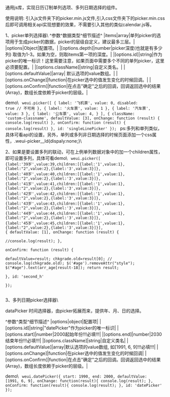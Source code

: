通用js库，实现日历订制单列选项、多列日期选择的组件。

使用说明:
引入js文件夹下的picker.min.js文件,引入css文件夹下的picker.min.css后即可调用相关api实现想要的效果，不需要引入其他的类似calendar.js等。

1、picker单列选择器\\
^参数^数据类型^细节描述^
|items|array|单列picker的选项用于生成picker的数据，picker的层级自定义，建议最多三层。|
|options|Object|配置项。|
|[options.depth]|number|picker深度(也就是有多少列) 取值为1-3。如果为空，则取items第一项的深度。|
|[options.id]|string|作为picker的唯一标识！这里需要注意，如果页面中需要多个不同的单列picker，这里必须要配置。|
|[options.className]|string|自定义类名。|
|[options.defaultValue]|array| 默认选项的value数组。|
|[options.onChange]|function|在picker选中的值发生变化的时候回调。|
|[options.onConfirm]|function|在点击"确定"之后的回调，回调返回选中的结果(Array)，数组长度依赖于picker的层级。|

demo\\
<code>
	weui.picker([
	{
		label: '飞机票',
		value: 0,
		disabled: true // 不可用
	},
	{
		label: '火车票',
		value: 1
	},
	{
		label: '汽车票',
		value: 3
	},
	{
		label: '公车票',
		value: 4,
	}
	], {
	   className: 'custom-classname',
	   defaultValue: [3],
	   onChange: function (result) {
		   console.log(result)
	   },
	   onConfirm: function (result) {
		   console.log(result)
	   },
	   id: 'singleLinePicker'
	});
</code>	
ps:多列和单列类似，具体可看api的设置，另外，单列或多列非日期选择的时候页面添加一个css属性，.weui-picker__ld{dispaly:none;}\\

	
2、如果是要设置多列的联动，可在上例单列数据对象中的加一个children属性，即可设置多列，具体可看demo\\
<code>
weui.picker([
{label:'39岁',value:39,children:[{label:'1',value:1},{label:"2",value:2},{label:'3',value:3}]},
					{label:'40岁',value:40,children:[{label:'1',value:1},{label:"2",value:2},{label:'3',value:3}]},
					{label:'41岁',value:41,children:[{label:'1',value:1},{label:"2",value:2},{label:'3',value:3}]},
					{label:'42岁',value:42,children:[{label:'1',value:1},{label:"2",value:2},{label:'3',value:3}]},
					{label:'43岁',value:43,children:[{label:'1',value:1},{label:"2",value:2},{label:'3',value:3}]},
					{label:'44岁',value:44,children:[{label:'1',value:1},{label:"2",value:2},{label:'3',value:3}]},
					{label:'45岁',value:45,children:[{label:'1',value:1},{label:"2",value:2},{label:'3',value:3}]}],  {
						defaultValue: [1],
		            onChange: function (result) {  
		                //console.log(result);
		            },  
		            onConfirm: function (result) {  
		            	defaultValue=result;
		            	chkgrade.old=result[0];
		            	// console.log(chkgrade.old);
		            	$('#age').removeAttr("style");
		                $("#age").text(arr_age[result-18]);
		                return result;  
		            },
		            id: 'second_h'    
            });  
</code>



3、多列日期picker选择器\\

dataPicker 时间选择器，由picker拓展而来，提供年、月、日的选择。

^参数^类型^细节描述^
|options|object|配置项|
|[options.id]|string|"datePicker"作为picker的唯一标识|
|[options.start]|number|2000起始年份!!!必填!!!|
|[options.end]|number|2030结束年份!!!必填!!!|
|[options.className]|string|自定义类名|
|[options.defaultValue]|array|默认选项的value数组, 如[1991, 6, 9]!!!必填!!!|
|[options.onChange]|function|在picker选中的值发生变化的时候回调|
|[options.onConfirm]|function|在点击"确定"之后的回调。回调返回选中的结果(Array)，数组长度依赖于picker的层级。|

demo\\
<code>
weui.datePicker({
    start: 1990,
    end: 2000,
    defaultValue: [1991, 6, 9],
    onChange: function(result){
        console.log(result);
    },
    onConfirm: function(result){
        console.log(result);
    },
    id: 'datePicker'
});
</code>